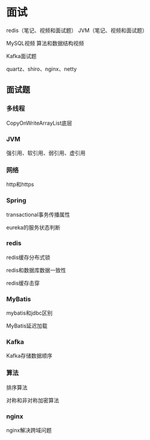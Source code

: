 # 面试

redis（笔记、视频和面试题）
JVM（笔记、视频和面试题）

MySQL视频
算法和数据结构视频

Kafka面试题

quartz、shiro、nginx、netty



## 面试题

### 多线程

CopyOnWriteArrayList底层

### JVM

强引用、软引用、弱引用、虚引用

### 网络

http和https

### Spring

transactional事务传播属性

eureka的服务状态判断

### redis

redis缓存分布式锁

redis和数据库数据一致性

redis缓存击穿

### MyBatis

mybatis和jdbc区别

MyBatis延迟加载

### Kafka

Kafka存储数据顺序

### 算法

排序算法

对称和非对称加密算法

### nginx

nginx解决跨域问题

